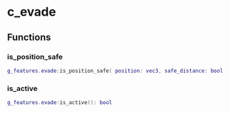 # c\_evade

## Functions

### is\_position\_safe

```lua
g_features.evade:is_position_safe( position: vec3, safe_distance: bool ): bool
```

### is\_active

```lua
g_features.evade:is_active(): bool
```
